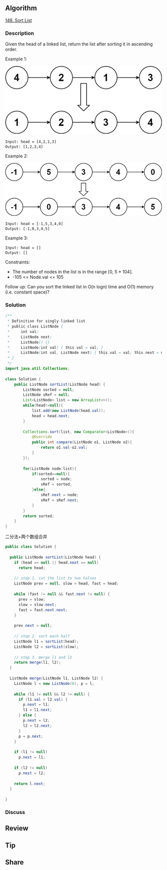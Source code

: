 ## Algorithm

[148. Sort List](https://leetcode.com/problems/sort-list/)

### Description

Given the head of a linked list, return the list after sorting it in ascending order.


Example 1:

![](assets/20220222-7e228d60.png)

```
Input: head = [4,2,1,3]
Output: [1,2,3,4]
```

Example 2:

![](assets/20220222-b972bf8c.png)

```
Input: head = [-1,5,3,4,0]
Output: [-1,0,3,4,5]
```

Example 3:

```
Input: head = []
Output: []
```

Constraints:

- The number of nodes in the list is in the range [0, 5 * 104].
- -105 <= Node.val <= 105

Follow up: Can you sort the linked list in O(n logn) time and O(1) memory (i.e. constant space)?

### Solution

```java
/**
 * Definition for singly-linked list.
 * public class ListNode {
 *     int val;
 *     ListNode next;
 *     ListNode() {}
 *     ListNode(int val) { this.val = val; }
 *     ListNode(int val, ListNode next) { this.val = val; this.next = next; }
 * }
 */
import java.util.Collections;

class Solution {
    public ListNode sortList(ListNode head) {
        ListNode sorted = null;
        ListNode sRef = null;
        List<ListNode> list = new ArrayList<>();
        while(head!=null){
            list.add(new ListNode(head.val));
            head = head.next;
        }

        Collections.sort(list, new Comparator<ListNode>(){
            @Override
            public int compare(ListNode o1, ListNode o2){
                return o1.val-o2.val;
            }
        });

        for(ListNode node:list){
            if(sorted==null){
                sorted = node;
                sRef = sorted;
            }else{
                sRef.next = node;
                sRef = sRef.next;
            }
        }
        return sorted;
    }
}
```

二分法+两个数组合并

```Java
public class Solution {

  public ListNode sortList(ListNode head) {
    if (head == null || head.next == null)
      return head;

    // step 1. cut the list to two halves
    ListNode prev = null, slow = head, fast = head;

    while (fast != null && fast.next != null) {
      prev = slow;
      slow = slow.next;
      fast = fast.next.next;
    }

    prev.next = null;

    // step 2. sort each half
    ListNode l1 = sortList(head);
    ListNode l2 = sortList(slow);

    // step 3. merge l1 and l2
    return merge(l1, l2);
  }

  ListNode merge(ListNode l1, ListNode l2) {
    ListNode l = new ListNode(0), p = l;

    while (l1 != null && l2 != null) {
      if (l1.val < l2.val) {
        p.next = l1;
        l1 = l1.next;
      } else {
        p.next = l2;
        l2 = l2.next;
      }
      p = p.next;
    }

    if (l1 != null)
      p.next = l1;

    if (l2 != null)
      p.next = l2;

    return l.next;
  }

}
```

### Discuss

## Review


## Tip


## Share
